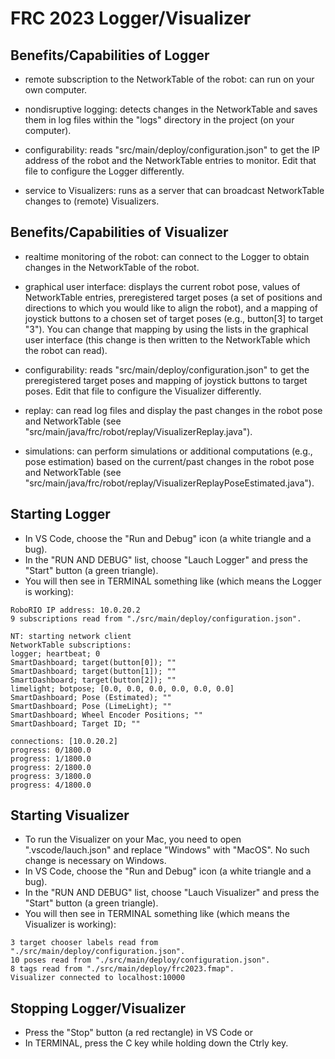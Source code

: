 # FRC 2023 Logger/Visualizer


## Benefits/Capabilities of Logger

- remote subscription to the NetworkTable of the robot: can run on your own computer.

- nondisruptive logging: detects changes in the NetworkTable and saves them in log files within the "logs" directory in the project (on your computer).

- configurability: reads "src/main/deploy/configuration.json" to get the IP address of the robot and the NetworkTable entries to monitor. Edit that file to configure the Logger differently.

- service to Visualizers: runs as a server that can broadcast NetworkTable changes to (remote) Visualizers.

## Benefits/Capabilities of Visualizer

- realtime monitoring of the robot: can connect to the Logger to obtain changes in the NetworkTable of the robot.

- graphical user interface: displays the current robot pose, values of NetworkTable entries, preregistered target poses (a set of positions and directions to which you would like to align the robot), and a mapping of joystick buttons to a chosen set of target poses (e.g., button[3] to target "3"). You can change that mapping by using the lists in the graphical user interface (this change is then written to the NetworkTable which the robot can read).

- configurability: reads "src/main/deploy/configuration.json" to get the preregistered target poses and mapping of joystick buttons to target poses. Edit that file to configure the Visualizer differently.

- replay: can read log files and display the past changes in the robot pose and NetworkTable (see "src/main/java/frc/robot/replay/VisualizerReplay.java").

- simulations: can perform simulations or additional computations (e.g., pose estimation) based on the current/past changes in the robot pose and NetworkTable (see "src/main/java/frc/robot/replay/VisualizerReplayPoseEstimated.java").

## Starting Logger
- In VS Code, choose the "Run and Debug" icon (a white triangle and a bug).
- In the "RUN AND DEBUG" list, choose "Lauch Logger" and press the "Start" button (a green triangle).
- You will then see in TERMINAL something like (which means the Logger is working):
 ```lang-js
RoboRIO IP address: 10.0.20.2
9 subscriptions read from "./src/main/deploy/configuration.json".

NT: starting network client
NetworkTable subscriptions:
logger; heartbeat; 0
SmartDashboard; target(button[0]); ""
SmartDashboard; target(button[1]); ""
SmartDashboard; target(button[2]); ""
limelight; botpose; [0.0, 0.0, 0.0, 0.0, 0.0, 0.0]
SmartDashboard; Pose (Estimated); ""
SmartDashboard; Pose (LimeLight); ""
SmartDashboard; Wheel Encoder Positions; ""
SmartDashboard; Target ID; ""

connections: [10.0.20.2]
progress: 0/1800.0
progress: 1/1800.0
progress: 2/1800.0
progress: 3/1800.0
progress: 4/1800.0
 ```


## Starting Visualizer
- To run the Visualizer on your Mac, you need to open ".vscode/lauch.json" and replace "Windows" with "MacOS". No such change is necessary on Windows.
- In VS Code, choose the "Run and Debug" icon (a white triangle and a bug).
- In the "RUN AND DEBUG" list, choose "Lauch Visualizer" and press the "Start" button (a green triangle).
- You will then see in TERMINAL something like (which means the Visualizer is working):
 ```lang-js
3 target chooser labels read from "./src/main/deploy/configuration.json".
10 poses read from "./src/main/deploy/configuration.json".
8 tags read from "./src/main/deploy/frc2023.fmap".
Visualizer connected to localhost:10000
 ```

## Stopping Logger/Visualizer
- Press the "Stop" button (a red rectangle) in VS Code or
- In TERMINAL, press the C key while holding down the Ctrly key.
